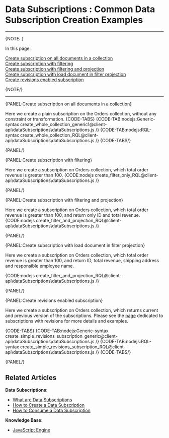 ﻿# Data Subscriptions : Common Data Subscription Creation Examples

---

{NOTE: }

In this page:  

[Create subscription on all documents in a collection](../../../client-api/data-subscriptions/creation/examples#create-subscription-on-all-documents-in-a-collection)  
[Create subscription with filtering](../../../client-api/data-subscriptions/creation/examples#create-subscription-with-filtering)  
[Create subscription with filtering and projection](../../../client-api/data-subscriptions/creation/examples#create-subscription-with-filtering-and-projection)  
[Create subscription with load document in filter projection](../../../client-api/data-subscriptions/creation/examples#create-subscription-with-load-document-in-filter-projection)  
[Create revisions enabled subscription](../../../client-api/data-subscriptions/creation/examples#create-revisions-enabled-subscription)  

{NOTE/}

---

{PANEL:Create subscription on all documents in a collection}

Here we create a plain subscription on the Orders collection, without any constraint or transformation.
{CODE-TABS}
{CODE-TAB:nodejs:Generic-syntax create_whole_collection_generic1@client-api\dataSubscriptions\dataSubscriptions.js /}
{CODE-TAB:nodejs:RQL-syntax create_whole_collection_RQL@client-api\dataSubscriptions\dataSubscriptions.js /}
{CODE-TABS/}

{PANEL/}

{PANEL:Create subscription with filtering}

Here we create a subscription on Orders collection, which total order revenue is greater than 100.
{CODE:nodejs create_filter_only_RQL@client-api\dataSubscriptions\dataSubscriptions.js /}

{PANEL/}

{PANEL:Create subscription with filtering and projection}

Here we create a subscription on Orders collection, which total order revenue is greater than 100, and return only ID and total revenue.
{CODE:nodejs create_filter_and_projection_RQL@client-api\dataSubscriptions\dataSubscriptions.js /}

{PANEL/}

{PANEL:Create subscription with load document in filter projection}

Here we create a subscription on Orders collection, which total order revenue is greater than 100, and return ID, total revenue, shipping address and responsible employee name.

{CODE:nodejs create_filter_and_projection_RQL@client-api\dataSubscriptions\dataSubscriptions.js /}

{PANEL/}

{PANEL:Create revisions enabled subscription}

Here we create a subscription on Orders collection, which returns current and previous version of the subscriptions. 
Please see the [page](../../../client-api/data-subscriptions/advanced-topics/subscription-with-revisioning) dedicated to subscriptions with revisions for more details and examples.

{CODE-TABS}
{CODE-TAB:nodejs:Generic-syntax create_simple_revisions_subscription_generic@client-api\dataSubscriptions\dataSubscriptions.js /}
{CODE-TAB:nodejs:RQL-syntax create_simple_revisions_subscription_RQL@client-api\dataSubscriptions\dataSubscriptions.js /}
{CODE-TABS/}

{PANEL/}

## Related Articles

**Data Subscriptions**:

- [What are Data Subscriptions](../../../client-api/data-subscriptions/what-are-data-subscriptions)
- [How to Create a Data Subscription](../../../client-api/data-subscriptions/creation/how-to-create-data-subscription)
- [How to Consume a Data Subscription](../../../client-api/data-subscriptions/consumption/how-to-consume-data-subscription)

**Knowledge Base**:

- [JavaScript Engine](../../../server/kb/javascript-engine)

